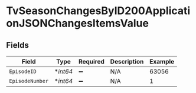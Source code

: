 # TvSeasonChangesByID200ApplicationJSONChangesItemsValue


## Fields

| Field              | Type               | Required           | Description        | Example            |
| ------------------ | ------------------ | ------------------ | ------------------ | ------------------ |
| `EpisodeID`        | **int64*           | :heavy_minus_sign: | N/A                | 63056              |
| `EpisodeNumber`    | **int64*           | :heavy_minus_sign: | N/A                | 1                  |